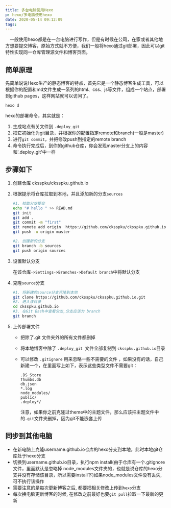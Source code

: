 ```yaml
---
title: 多台电脑使用Hexo
p: hexo/多电脑使用hexo
date: 2020-05-14 09:12:09
tags:
---
```


 &ensp;&ensp;一般使用hexo都是在一台电脑进行写作，但是有时候在公司，在家或者其他地方想要提交博客，原始方式就不方便，我们一般将hexo通过git部署，因此可以git特性实现同一仓库管理源文件和博客页面。
<!-- more -->

## 简单原理

先简单说说Hexo生产的静态博客的特点，首先它是一个静态博客生成工具，可以根据你的配置和md文件生成一系列的html、css、js等文件，组成一个站点，部署到github pages，这样网站就可以访问了。

```undefined
hexo d
```

hexo的部署命令，其实就是：

1. 生成站点有关文件到 `.deploy_git` 
2. 把它初始化为git目录，并根据你的配置指定remote和branch(一般是master)
3. 进行`git commit`，并把修改push到指定的remote branch
4. 命令执行完成后，到你的github仓库，你会发现master分支上的内容和'.deploy_git'中一样

## 步骤如下

1. 创建仓库 cksspku/cksspku.github.io

2. 根据提示将仓库拉取到本地，并且添加新的分支`sources`

   ```bash
   #1. 拉取分支提交
   echo "# hello " >> READ.md
   git init
   git add .
   git commit -m "first"
   git remote add origin  https://github.com/cksspku/cksspku.github.io.git
   git push -u origin master
   
   #2. 创建新的分支
   git branch -b sources
   git push origin sources
   ```

3. 设置默认分支

    在该仓库`->Settings->Branches->Default branch`中将默认分支 

4. 克隆`source`分支

   ```bash
   #1. 将新建的source分支克隆到本地
   git clone https://github.com/cksspku/cksspku.github.io.git
   #2. 进入该目录
   cd cksspku.github.io
   #3. 在Git Bash中查看分支,分支应该为 branch
   git branch
   ```

5. 上传部署文件

   - 把除了.git 文件夹外的所有文件都删掉

   - 将本地博客中除了  `.deploy_git `文件全部复制到 `cksspku.github.io`目录

   - 可以修改 ` .gitignore ` 用来忽略一些不需要的文件 ，如果没有的话，自己新建一个，在里面写上如下，表示这些类型文件不需要git：

     ```shell
     .DS_Store
     Thumbs.db
     db.json
     *.log
     node_modules/
     public/
     .deploy*/
     ```

      注意，如果你之前克隆过theme中的主题文件，那么应该把主题文件中的`.git`文件夹删掉，因为git不能嵌套上传 

##  同步到其他电脑

- 在新电脑上克隆username.github.io仓库的hexo分支到本地，此时本地git仓库处于hexo分支
- 切换到username.github.io目录，执行npm install(由于仓库有一个.gitignore文件，里面默认是忽略掉 node_modules文件夹的，也就是说仓库的hexo分支并没有存储该目录，所以需要install下)如果node_modules文件没有丢失, 可不执行该操作
- 需要注意的是每次更新博客之后, 都要把相关修改上传到`hexo`分支
- 每次换电脑更新博客的时候, 在修改之前最好也要`git pull`拉取一下最新的更新

